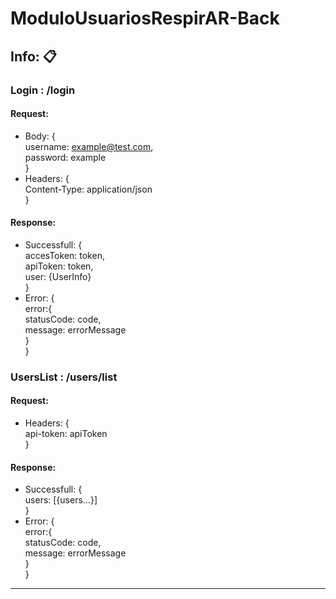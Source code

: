 # ModuloUsuariosRespirAR-Back

## Info: 📋

### Login : /login

#### Request:

- Body: {<br>
  username: example@test.com,<br>
  password: example<br>
  }
- Headers: {<br>
  Content-Type: application/json<br>
  }

#### Response:

- Successfull: {<br>
  accesToken: token,<br>
  apiToken: token,<br>
  user: {UserInfo}<br>
  }
- Error: {<br>
  error:{<br>
  statusCode: code,<br>
  message: errorMessage<br>
  }<br>
  }

### UsersList : /users/list

#### Request:

- Headers: {<br>
  api-token: apiToken<br>
  }

#### Response:

- Successfull: {<br>
  users: [{users...}]<br>
  }
- Error: {<br>
  error:{<br>
  statusCode: code,<br>
  message: errorMessage<br>
  }<br>
  }

<hr />
